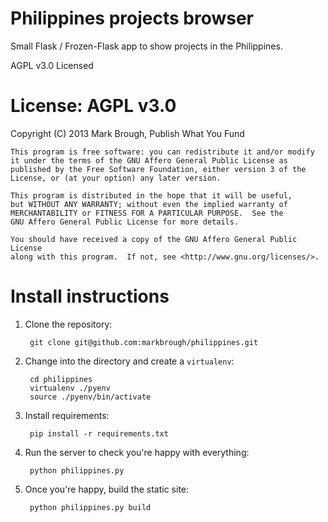 Philippines projects browser
============================

Small Flask / Frozen-Flask app to show projects in the Philippines.

AGPL v3.0 Licensed

License: AGPL v3.0
==================

Copyright (C) 2013 Mark Brough, Publish What You Fund

    This program is free software: you can redistribute it and/or modify
    it under the terms of the GNU Affero General Public License as
    published by the Free Software Foundation, either version 3 of the
    License, or (at your option) any later version.

    This program is distributed in the hope that it will be useful,
    but WITHOUT ANY WARRANTY; without even the implied warranty of
    MERCHANTABILITY or FITNESS FOR A PARTICULAR PURPOSE.  See the
    GNU Affero General Public License for more details.

    You should have received a copy of the GNU Affero General Public License
    along with this program.  If not, see <http://www.gnu.org/licenses/>.

# Install instructions

1. Clone the repository:

        git clone git@github.com:markbrough/philippines.git

2. Change into the directory and create a `virtualenv`:

        cd philippines
        virtualenv ./pyenv
        source ./pyenv/bin/activate

3. Install requirements:

        pip install -r requirements.txt

4. Run the server to check you're happy with everything:

        python philippines.py

5. Once you're happy, build the static site:

        python philippines.py build
